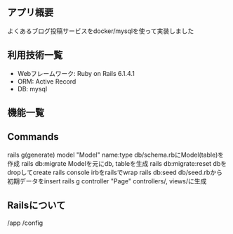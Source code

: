 
## アプリ概要
よくあるブログ投稿サービスをdocker/mysqlを使って実装しました


## 利用技術一覧
- Webフレームワーク: Ruby on Rails 6.1.4.1
- ORM: Active Record
- DB: mysql


## 機能一覧


## Commands
rails g(generate) model "Model" name:type
    db/schema.rbにModel(table)を作成
rails db:migrate
    Modelを元にdb, tableを生成
rails db:migrate:reset
    dbをdropしてcreate
rails console
    irbをrailsでwrap
rails db:seed
    db/seed.rbから初期データをinsert
rails g controller "Page"
    controllers/, views/に生成




## Railsについて
/app
/config

